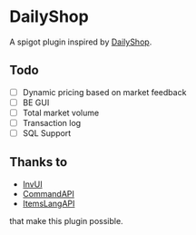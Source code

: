 # DailyShop

A spigot plugin inspired by [DailyShop](https://github.com/divios/DailyShop).

## Todo

- [ ] Dynamic pricing based on market feedback
- [ ] BE GUI
- [ ] Total market volume
- [ ] Transaction log
- [ ] SQL Support

## Thanks to

- [InvUI](https://github.com/NichtStudioCode/InvUI)
- [CommandAPI](https://github.com/JorelAli/CommandAPI)
- [ItemsLangAPI](https://github.com/Rubix327/ItemsLangAPI)

that make this plugin possible.
